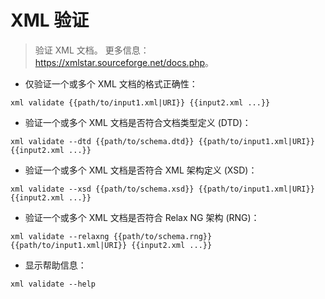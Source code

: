 # XML 验证

> 验证 XML 文档。
> 更多信息：<https://xmlstar.sourceforge.net/docs.php>。

- 仅验证一个或多个 XML 文档的格式正确性：

`xml validate {{path/to/input1.xml|URI}} {{input2.xml ...}}`

- 验证一个或多个 XML 文档是否符合文档类型定义 (DTD)：

`xml validate --dtd {{path/to/schema.dtd}} {{path/to/input1.xml|URI}} {{input2.xml ...}}`

- 验证一个或多个 XML 文档是否符合 XML 架构定义 (XSD)：

`xml validate --xsd {{path/to/schema.xsd}} {{path/to/input1.xml|URI}} {{input2.xml ...}}`

- 验证一个或多个 XML 文档是否符合 Relax NG 架构 (RNG)：

`xml validate --relaxng {{path/to/schema.rng}} {{path/to/input1.xml|URI}} {{input2.xml ...}}`

- 显示帮助信息：

`xml validate --help`